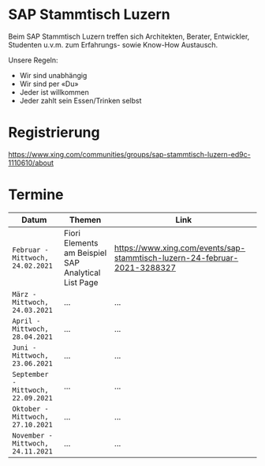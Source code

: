 # SAP Stammtisch Luzern

Beim SAP Stammtisch Luzern treffen sich Architekten, Berater, Entwickler, Studenten u.v.m. zum Erfahrungs- sowie Know-How Austausch.

Unsere Regeln:

- Wir sind unabhängig
- Wir sind per «Du»
- Jeder ist willkommen
- Jeder zahlt sein Essen/Trinken selbst


# Registrierung
https://www.xing.com/communities/groups/sap-stammtisch-luzern-ed9c-1110610/about


# Termine
| Datum | Themen | Link |
|---------------|----------------|---------------|
| `Februar - Mittwoch, 24.02.2021` | Fiori Elements am Beispiel SAP Analytical List Page | https://www.xing.com/events/sap-stammtisch-luzern-24-februar-2021-3288327 |
| `März - Mittwoch, 24.03.2021` | ... | ... |
| `April - Mittwoch, 28.04.2021` | ... | ... |
| `Juni - Mittwoch, 23.06.2021` | ... | ... |
| `September - Mittwoch, 22.09.2021` | ... | ... |
| `Oktober - Mittwoch, 27.10.2021` | ... | ... |
| `November - Mittwoch, 24.11.2021` | ... | ... |


